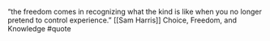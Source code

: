 “the freedom comes in recognizing what the kind is like when you no longer pretend to control experience.” [[Sam Harris]] Choice, Freedom, and Knowledge #quote 